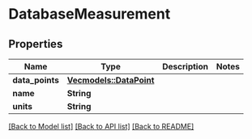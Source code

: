 # DatabaseMeasurement

## Properties

Name | Type | Description | Notes
------------ | ------------- | ------------- | -------------
**data_points** | [**Vec<models::DataPoint>**](DataPoint.md) |  | 
**name** | **String** |  | 
**units** | **String** |  | 

[[Back to Model list]](../README.md#documentation-for-models) [[Back to API list]](../README.md#documentation-for-api-endpoints) [[Back to README]](../README.md)


